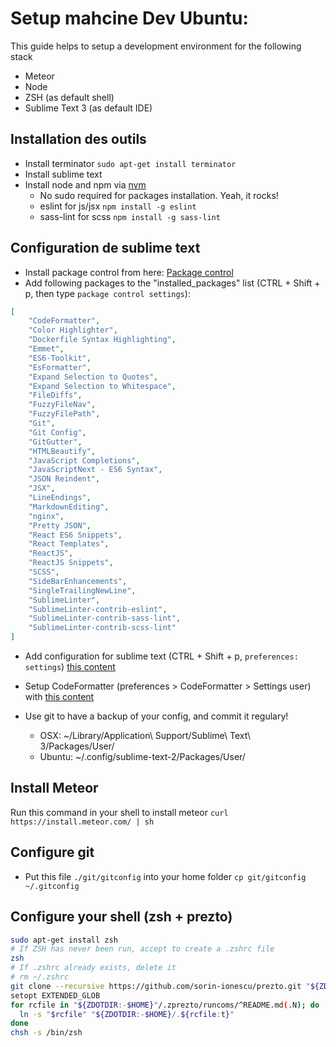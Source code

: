 # Setup mahcine Dev Ubuntu:

This guide helps to setup a development environment for the following stack
* Meteor
* Node
* ZSH (as default shell)
* Sublime Text 3 (as default IDE)

## Installation des outils
* Install terminator `sudo apt-get install terminator`
* Install sublime text
* Install node and npm via [nvm](https://github.com/creationix/nvm)
    - No sudo required for packages installation. Yeah, it rocks!
    - eslint for js/jsx `npm install -g eslint`
    - sass-lint for scss `npm install -g sass-lint`

## Configuration de sublime text

* Install package control from here: [Package control](https://packagecontrol.io/)
* Add following packages to the "installed_packages" list (CTRL + Shift + p, then type `package control settings`):

```json
[
    "CodeFormatter",
    "Color Highlighter",
    "Dockerfile Syntax Highlighting",
    "Emmet",
    "ES6-Toolkit",
    "EsFormatter",
    "Expand Selection to Quotes",
    "Expand Selection to Whitespace",
    "FileDiffs",
    "FuzzyFileNav",
    "FuzzyFilePath",
    "Git",
    "Git Config",
    "GitGutter",
    "HTMLBeautify",
    "JavaScript Completions",
    "JavaScriptNext - ES6 Syntax",
    "JSON Reindent",
    "JSX",
    "LineEndings",
    "MarkdownEditing",
    "nginx",
    "Pretty JSON",
    "React ES6 Snippets",
    "React Templates",
    "ReactJS",
    "ReactJS Snippets",
    "SCSS",
    "SideBarEnhancements",
    "SingleTrailingNewLine",
    "SublimeLinter",
    "SublimeLinter-contrib-eslint",
    "SublimeLinter-contrib-sass-lint",
    "SublimeLinter-contrib-scss-lint"
]
```

* Add configuration for sublime text (CTRL + Shift + p, `preferences: settings`) [this content](./sublime_text_settings/Preferences.sublime-settings)

* Setup CodeFormatter (preferences > CodeFormatter > Settings user) with [this content](./sublime_text_settings/CodeFormatter.sublime-settings)

* Use git to have a backup of your config, and commit it regulary!
    - OSX: ~/Library/Application\ Support/Sublime\ Text\ 3/Packages/User/
    - Ubuntu: ~/.config/sublime-text-2/Packages/User/

## Install Meteor

Run this command in your shell to install meteor `curl https://install.meteor.com/ | sh`

## Configure git

* Put this file `./git/gitconfig` into your home folder `cp git/gitconfig ~/.gitconfig`

## Configure your shell (zsh + prezto)

```bash
sudo apt-get install zsh
# If ZSH has never been run, accept to create a .zshrc file
zsh
# If .zshrc already exists, delete it
# rm ~/.zshrc
git clone --recursive https://github.com/sorin-ionescu/prezto.git "${ZDOTDIR:-$HOME}/.zprezto"
setopt EXTENDED_GLOB
for rcfile in "${ZDOTDIR:-$HOME}"/.zprezto/runcoms/^README.md(.N); do
  ln -s "$rcfile" "${ZDOTDIR:-$HOME}/.${rcfile:t}"
done
chsh -s /bin/zsh
```
